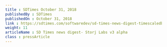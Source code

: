 ```yaml
---
title : SDTimes October 31, 2018
publishedBy : SDTimes
publishedOn : October 31, 2018
link : https://sdtimes.com/softwaredev/sd-times-news-digest-timescaledb-1-0-apache-subversion-v1-11-0-and-storj-labs-v3-alpha/
weight: 11
articleName : SD Times news digest- Storj Labs v3 alpha
class : pressArticle
---
```

